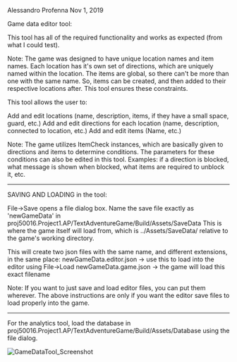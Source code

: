 Alessandro Profenna 
Nov 1, 2019

Game data editor tool:

This tool has all of the required functionality and works as expected (from what I could test).

Note: The game was designed to have unique location names and item names. Each location has it's own set
of directions, which are uniquely named within the location.
The items are global, so there can't be more than one with the same name. 
So, items can be created, and then added to their respective locations after.
This tool ensures these constraints.

This tool allows the user to:

Add and edit locations (name, description, items, if they have a small space, guard, etc.)
Add and edit directions for each location (name, description, connected to location, etc.)
Add and edit items (Name, etc.)

Note: The game utilizes ItemCheck instances, which are basically given to directions and items to determine conditions.
The parameters for these conditions can also be edited in this tool. Examples: if a direction is blocked,
what message is shown when blocked, what items are required to unblock it, etc.

---

SAVING AND LOADING in the tool:

File->Save opens a file dialog box. Name the save file exactly as 'newGameData' in proj50016.Project1.AP/TextAdventureGame/Build/Assets/SaveData
This is where the game itself will load from, which is ../Assets/SaveData/ relative to the game's working directory.

This will create two json files with the same name, and different extensions, in the same place:
newGameData.editor.json -> use this to load into the editor using File->Load
newGameData.game.json -> the game will load this exact filename

Note: If you want to just save and load editor files, you can put them wherever. 
The above instructions are only if you want the editor save files to load properly into the game.

---

For the analytics tool, load the database in proj50016.Project1.AP/TextAdventureGame/Build/Assets/Database using the file dialog.

![GameDataTool_Screenshot](https://user-images.githubusercontent.com/15040875/72210060-d0ffb300-3483-11ea-8757-f0541e5de785.PNG)
